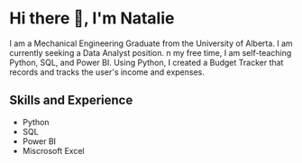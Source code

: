# Hi there 👋, I'm Natalie
I am a Mechanical Engineering Graduate from the University of Alberta. I am currently seeking a Data Analyst position. n my free time, I am self-teaching Python, SQL, and Power BI. Using Python, I created a Budget Tracker that records and tracks the user's income and expenses.

## Skills and Experience
* Python
* SQL
* Power BI
* Miscrosoft Excel



<!--
**natalietamm/natalietamm** is a ✨ _special_ ✨ repository because its `README.md` (this file) appears on your GitHub profile.

Here are some ideas to get you started:

- 🔭 I’m currently working on ...
- 🌱 I’m currently learning ...
- 👯 I’m looking to collaborate on ...
- 🤔 I’m looking for help with ...
- 💬 Ask me about ...
- 📫 How to reach me: ...
- 😄 Pronouns: ...
- ⚡ Fun fact: ...
-->
